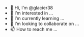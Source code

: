 - 👋 Hi, I’m @glacier38
- 👀 I’m interested in ...
- 🌱 I’m currently learning ...
- 💞️ I’m looking to collaborate on ...
- 📫 How to reach me ...


